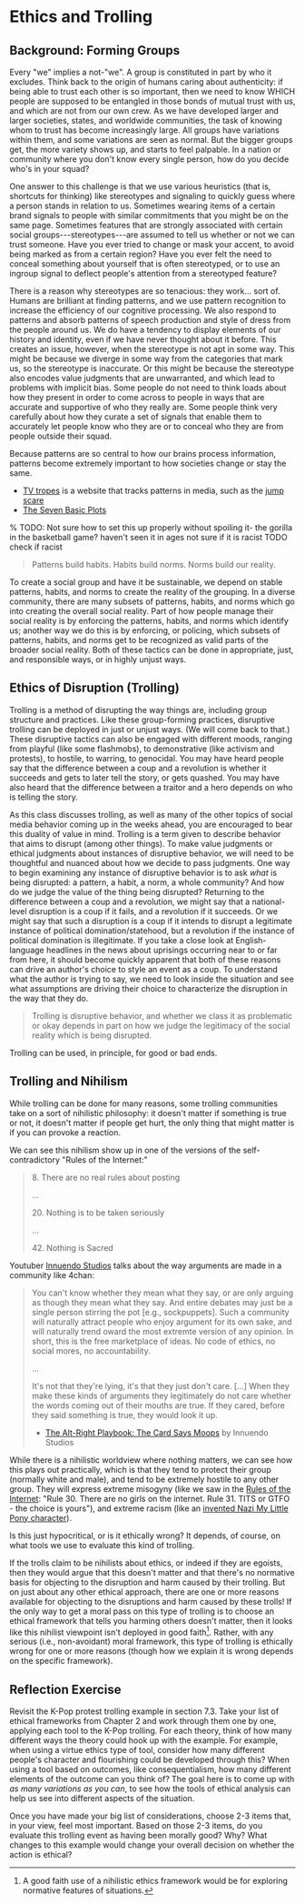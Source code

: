# Ethics and Trolling

## Background: Forming Groups
Every "we" implies a not-"we". A group is constituted in part by who it excludes. Think back to the origin of humans caring about authenticity: if being able to trust each other is so important, then we need to know WHICH people are supposed to be entangled in those bonds of mutual trust with us, and which are not from our own crew. As we have developed larger and larger societies, states, and worldwide communities, the task of knowing whom to trust has become increasingly large. All groups have variations within them, and some variations are seen as normal. But the bigger groups get, the more variety shows up, and starts to feel palpable. In a nation or community where you don't know every single person, how do you decide who's in your squad?

One answer to this challenge is that we use various heuristics (that is, shortcuts for thinking) like stereotypes and signaling to quickly guess where a person stands in relation to us. Sometimes wearing items of a certain brand signals to people with similar commitments that you might be on the same page. Sometimes features that are strongly associated with certain social groups---stereotypes---are assumed to tell us whether or not we can trust someone. Have you ever tried to change or mask your accent, to avoid being marked as from a certain region? Have you ever felt the need to conceal something about yourself that is often stereotyped, or to use an ingroup signal to deflect people's attention from a stereotyped feature?

There is a reason why stereotypes are so tenacious: they work... sort of. Humans are brilliant at finding patterns, and we use pattern recognition to increase the efficiency of our cognitive processing. We also respond to patterns and absorb patterns of speech production and style of dress from the people around us. We do have a tendency to display elements of our history and identity, even if we have never thought about it before. This creates an issue, however, when the stereotype is not apt in some way. This might be because we diverge in some way from the categories that mark us, so the stereotype is inaccurate. Or this might be because the stereotype also encodes value judgments that are unwarranted, and which lead to problems with implicit bias. Some people do not need to think loads about how they present in order to come across to people in ways that are accurate and supportive of who they really are. Some people think very carefully about how they curate a set of signals that enable them to accurately let people know who they are or to conceal who they are from people outside their squad.

Because patterns are so central to how our brains process information, patterns become extremely important to how societies change or stay the same.
- [TV tropes](https://tvtropes.org/) is a website that tracks patterns in media, such as the [jump scare](https://tvtropes.org/pmwiki/pmwiki.php/Main/JumpScare)
- [The Seven Basic Plots](https://en.wikipedia.org/wiki/The_Seven_Basic_Plots)

% TODO: Not sure how to set this up properly without spoiling it- the gorilla in the basketball game? haven't seen it in ages not sure if it is racist TODO check if racist

> Patterns build habits. Habits build norms. Norms build our reality.

To create a social group and have it be sustainable, we depend on stable patterns, habits, and norms to create the reality of the grouping. In a diverse community, there are many subsets of patterns, habits, and norms which go into creating the overall social reality. Part of how people manage their social reality is by enforcing the patterns, habits, and norms which identify us; another way we do this is by enforcing, or policing, which subsets of patterns, habits, and norms get to be recognized as valid parts of the broader social reality. Both of these tactics can be done in appropriate, just, and responsible ways, or in highly unjust ways.

## Ethics of Disruption (Trolling)
Trolling is a method of disrupting the way things are, including group structure and practices. Like these group-forming practices, disruptive trolling can be deployed in just or unjust ways. (We will come back to that.) These disruptive tactics can also be engaged with different moods, ranging from playful (like some flashmobs), to demonstrative (like activism and protests), to hostile, to warring, to genocidal. You may have heard people say that the difference between a coup and a revolution is whether it succeeds and gets to later tell the story, or gets quashed. You may have also heard that the difference between a traitor and a hero depends on who is telling the story.

As this class discusses trolling, as well as many of the other topics of social media behavior coming up in the weeks ahead, you are encouraged to bear this duality of value in mind. Trolling is a term given to describe behavior that aims to disrupt (among other things). To make value judgments or ethical judgments about instances of disruptive behavior, we will need to be thoughtful and nuanced about how we decide to pass judgments. One way to begin examining any instance of disruptive behavior is to ask _what_ is being disrupted: a pattern, a habit, a norm, a whole community? And how do we judge the value of the thing being disrupted? Returning to the difference between a coup and a revolution, we might say that a national-level disruption is a coup if it fails, and a revolution if it succeeds. Or we might say that such a disruption is a coup if it intends to disrupt a legitimate instance of political domination/statehood, but a revolution if the instance of political domination is illegitimate. If you take a close look at English-language headlines in the news about uprisings occurring near to or far from here, it should become quickly apparent that both of these reasons can drive an author's choice to style an event as a coup. To understand what the author is trying to say, we need to look inside the situation and see what assumptions are driving their choice to characterize the disruption in the way that they do.

> Trolling is disruptive behavior, and whether we class it as problematic or okay depends in part on how we judge the legitimacy of the social reality which is being disrupted.

Trolling can be used, in principle, for good or bad ends.


## Trolling and Nihilism
While trolling can be done for many reasons, some trolling communities take on a sort of nihilistic philosophy: it doesn't matter if something is true or not, it doesn't matter if people get hurt, the only thing that might matter is if you can provoke a reaction.

We can see this nihilism show up in one of the versions of the self-contradictory "Rules of the Internet:"
> 8\. There are no real rules about posting
> 
> ...
> 
> 20\. Nothing is to be taken seriously
>
> ...
> 
> 42\. Nothing is Sacred

Youtuber [Innuendo Studios](https://www.youtube.com/@InnuendoStudios) talks about the way arguments are made in a community like 4chan:
> You can't know whether they mean what they say, or are only arguing as though they mean what they say. And entire debates may just be a single person stirring the pot [e.g., sockpuppets]. Such a community will naturally attract people who enjoy argument for its own sake, and will naturally trend oward the most extremte version of any opinion. In short, this is the free marketplace of ideas. No code of ethics, no social mores, no accountability.
>
> ...
> 
> It's not that they're lying, it's that they just don't care. [...] When they make these kinds of arguments they legitimately do not care whether the words coming out of their mouths are true. If they cared, before they said something is true, they would look it up.
>
> - [The Alt-Right Playbook: The Card Says Moops](https://www.youtube.com/watch?v=xMabpBvtXr4&t=409s) by Innuendo Studios


While there is a nihilistic worldview where nothing matters, we can see how this plays out practically, which is that they tend to protect their group (normally white and male), and tend to be extremely hostile to any other group. They will express extreme misogyny (like we saw in the [Rules of the Internet](https://knowyourmeme.com/memes/rules-of-the-internet): "Rule 30. There are no girls on the internet. Rule 31. TITS or GTFO - the choice is yours"), and extreme racism (like an [invented Nazi My Little Pony character](https://www.theatlantic.com/technology/archive/2020/06/my-little-pony-nazi-4chan-black-lives-matter/613348/)). 

Is this just hypocritical, or is it ethically wrong? It depends, of course, on what tools we use to evaluate this kind of trolling. 

If the trolls claim to be nihilists about ethics, or indeed if they are egoists, then they would argue that this doesn't matter and that there's no normative basis for objecting to the disruption and harm caused by their trolling. But on just about any other ethical approach, there are one or more reasons available for objecting to the disruptions and harm caused by these trolls! If the only way to get a moral pass on this type of trolling is to choose an ethical framework that tells you harming others doesn't matter, then it looks like this nihilist viewpoint isn't deployed in good faith[^nihilist_good_faith]. Rather, with any serious (i.e., non-avoidant) moral framework, this type of trolling is ethically wrong for one or more reasons (though how we explain it is wrong depends on the specific framework).

[^nihilist_good_faith]: A good faith use of a nihilistic ethics framework would be for exploring normative features of situations.

## Reflection Exercise
Revisit the K-Pop protest trolling example in section 7.3. Take your list of ethical frameworks from Chapter 2 and work through them one by one, applying each tool to the K-Pop trolling. For each theory, think of how many different ways the theory could hook up with the example. For example, when using a virtue ethics type of tool, consider how many different people's character and flourishing could be developed through this? When using a tool based on outcomes, like consequentialism, how many different elements of the outcome can you think of? The goal here is to come up with _as many variations as you can_, to see how the tools of ethical analysis can help us see into different aspects of the situation.

Once you have made your big list of considerations, choose 2-3 items that, in your view, feel most important. Based on those 2-3 items, do you evaluate this trolling event as having been morally good? Why? What changes to this example would change your overall decision on whether the action is ethical?
